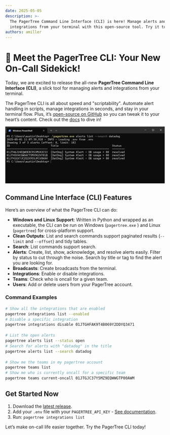 ```yaml
---
date: 2025-05-05
description: >-
  The PagerTree Command Line Interface (CLI) is here! Manage alerts and
  integrations from your terminal with this open-source tool. Try it today!
authors: amiller
---
```


# 📣 Meet the PagerTree CLI: Your New On-Call Sidekick!

Today, we are excited to release the all-new **PagerTree Command Line Interface (CLI)**, a slick tool for managing alerts and integrations from your terminal.

The PagerTree CLI is all about speed and "scriptability". Automate alert handling in scripts, manage integrations in seconds, and stay in your terminal flow. Plus, it’s [open-source on GitHub](https://github.com/PagerTree/pager_tree-cli) so you can tweak it to your heart’s content. Check out the [docs](/docs/cli/command-line-interface.md) to dive in!

![PagerTree Command Line Interface (CLI) screenshot](<.gitbook/assets/image (26).png>)

<!-- truncate -->

## Command Line Interface (CLI) Features

Here’s an overview of what the PagerTree CLI can do:

* **Windows and Linux Support**: Written in Python and wrapped as an executable, the CLI can be run on Windows (`pagertree.exe` ) and Linux (`pagertree`) for cross-platform support.
* **Clean Outputs**: List and search commands support paginated results (`--limit` and `--offset`) and tidy tables.
* **Search**: List commands support search.
* **Alerts**: Create, list, show, acknowledge, and resolve alerts easily. Filter by status to cut through the noise. Search by title or tag to find the alert you are looking for.
* **Broadcasts**: Create broadcasts from the terminal.
* **Integrations**: Enable or disable integrations.
* **Teams**: Check who is oncall for a given team.
* **Users**: Add or delete users from your PagerTree account.

### Command Examples

```bash
# Show all the integrations that are enabled
pagertree integrations list --enabled
# Disable a specific integration
pagertree integrations disable 01JTGHFAK9T4B069Y2DDYQ3471

# List the open alerts
pagertree alerts list --status open
# Search for alerts with "datadog" in the title
pagertree alerts list --search datadog

# Show me the teams in my pagertree account
pagertree teams list
# Show me who is currently oncall for a specific team
pagertree teams current-oncall 01JTGJC37Y5MZ9EQWWGTP00AWM
```

## Get Started Now

1. Download the [latest release](https://github.com/PagerTree/pager_tree-cli/releases).
2. Add your `.env` file with your `PAGERTREE_API_KEY` - [See documentation](/docs/cli/command-line-interface.md#env).
3. Run: `pagertree integrations list`

Let’s make on-call life easier together. Try the PagerTree CLI today!
